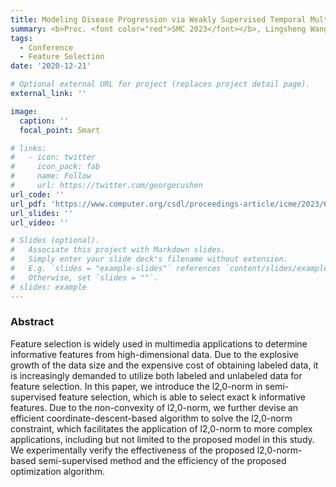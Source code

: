 ```yaml
---
title: Modeling Disease Progression via Weakly Supervised Temporal Multitask Matrix Completion
summary: <b>Proc. <font color="red">SMC 2023</font></b>, Lingsheng Wang, **Lei Xu**, Ping Li, Siming Zha, Lei Chen.
tags:
  - Conference
  - Feature Selection
date: '2020-12-21'

# Optional external URL for project (replaces project detail page).
external_link: ''

image:
  caption: ''
  focal_point: Smart

# links:
#   - icon: twitter
#     icon_pack: fab
#     name: Follow
#     url: https://twitter.com/georgecushen
url_code: ''
url_pdf: 'https://www.computer.org/csdl/proceedings-article/icme/2023/689100a288/1PTNHh1YWnS'
url_slides: ''
url_video: ''

# Slides (optional).
#   Associate this project with Markdown slides.
#   Simply enter your slide deck's filename without extension.
#   E.g. `slides = "example-slides"` references `content/slides/example-slides.md`.
#   Otherwise, set `slides = ""`.
# slides: example
---
```


### Abstract

Feature selection is widely used in multimedia applications to determine informative features from high-dimensional data. Due to the explosive growth of the data size and the expensive cost of obtaining labeled data, it is increasingly demanded to utilize both labeled and unlabeled data for feature selection. In this paper, we introduce the l2,0-norm in semi-supervised feature selection, which is able to select exact k informative features. Due to the non-convexity of l2,0-norm, we further devise an efficient coordinate-descent-based algorithm to solve the l2,0-norm constraint, which facilitates the application of l2,0-norm to more complex applications, including but not limited to the proposed model in this study. We experimentally verify the effectiveness of the proposed l2,0-norm-based semi-supervised method and the efficiency of the proposed optimization algorithm.